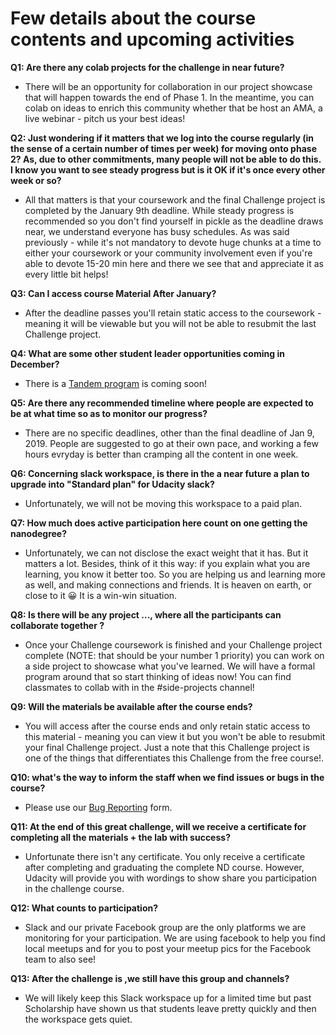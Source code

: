 # Few details about the course contents and upcoming activities

**Q1: Are there any colab projects for the challenge in near future?**
-   There will be an opportunity for collaboration in our project showcase that will happen towards the end of Phase 1. In the meantime, you can colab on ideas to enrich this community whether that be host an AMA, a live webinar - pitch us your best ideas!

**Q2: Just wondering if it matters that we log into the course regularly (in the sense of a certain number of times per week) for moving onto phase 2? As, due to other commitments, many people will not be able to do this. I know you want to see steady progress but is it OK if it's once every other week or so?**
-   All that matters is that your coursework and the final Challenge project is completed by the January 9th deadline.  While steady progress is recommended so you don't find yourself in pickle as the deadline draws near, we understand everyone has busy schedules. As was said previously - while it's not mandatory to devote huge chunks at a time to either your coursework or your community involvement even if you're able to devote 15-20 min here and there we see that and appreciate it as every little bit helps!

**Q3: Can I access course Material After January?**
-   After the deadline passes you'll retain static access to the coursework - meaning it will be viewable but you will not be able to resubmit the last Challenge project. 

**Q4: What are some other student leader opportunities coming in December?**
-   There is a [Tandem program](https://sites.google.com/udacity.com/pytorch-scholarship-facebook/community?authuser=0#h.p_k7Juqt2topbl) is coming soon! 

**Q5: Are there any recommended timeline where people are expected to be at what time so as to monitor our progress?**
- There are no specific deadlines, other than the final deadline of Jan 9, 2019. People are suggested to go at their own pace, and working a few hours evryday is better than cramping all the content in one week.

**Q6:  Concerning slack workspace, is there in the a near future a plan to upgrade into "Standard plan" for Udacity slack?**
-   Unfortunately, we will not be moving this workspace to a paid plan.

**Q7: How much does active participation here count on one getting the nanodegree?** 
- Unfortunately, we can not disclose the exact weight that it has. But it matters a lot. Besides, think of it this way: if you explain what you are learning, you know it better too. So you are helping us and learning more as well, and making connections and friends. It is heaven on earth, or close to it :grinning: It is a win-win situation.

**Q8: Is there will be any project ..., where all the participants can collaborate together ?**
- Once your Challenge coursework is finished and your Challenge project complete (NOTE: that should be your number 1 priority) you can work on a side project to showcase what you've learned. We will have a formal program around that so start thinking of ideas now! You can find classmates to collab with in the #side-projects channel!

**Q9:  Will the materials be available after the course ends?**
-   You will access after the course ends and only retain static access to this material - meaning you can view it but you won't be able to resubmit your final Challenge project. Just a note that this Challenge project is one of the things that differentiates this Challenge from the free course!. 

**Q10: what's the way to inform the staff when we find issues or bugs in the course?**
-    Please use our [Bug Reporting](https://goo.gl/forms/Pd7EiJEqYBjTCZR83) form.

**Q11: At the end of this great challenge, will we receive a certificate for completing all the materials + the lab with success?**
-   Unfortunate there isn't any certificate. You only receive a certificate after completing and graduating the complete ND course. However, Udacity will provide you with wordings to show share you participation in the challenge course.

**Q12: What counts to participation?**
-   Slack and our private Facebook group are the only platforms we are monitoring for your participation. We are using facebook to help you find local meetups and for you to post your meetup pics for the Facebook team to also see!

**Q13: After the challenge is ,we still have this group and channels?**
-   We will likely keep this Slack workspace up for a limited time but past Scholarship have shown us that students leave pretty quickly and then the workspace gets quiet.
